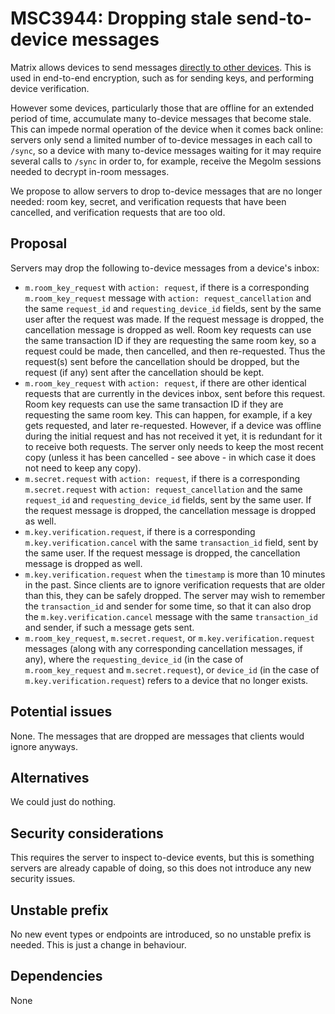 # MSC3944: Dropping stale send-to-device messages

Matrix allows devices to send messages [directly to other
devices](https://spec.matrix.org/unstable/client-server-api/#send-to-device-messaging).
This is used in end-to-end encryption, such as for sending keys, and performing
device verification.

However some devices, particularly those that are offline for an extended
period of time, accumulate many to-device messages that become stale.  This can
impede normal operation of the device when it comes back online: servers only
send a limited number of to-device messages in each call to `/sync`, so a
device with many to-device messages waiting for it may require several calls to
`/sync` in order to, for example, receive the Megolm sessions needed to decrypt
in-room messages.

We propose to allow servers to drop to-device messages that are no longer
needed: room key, secret, and verification requests that have been cancelled,
and verification requests that are too old.

## Proposal

Servers may drop the following to-device messages from a device's inbox:

- `m.room_key_request` with `action: request`, if there is a corresponding
  `m.room_key_request` message with `action: request_cancellation` and the same
  `request_id` and `requesting_device_id` fields, sent by the same user after
  the request was made.  If the request message is dropped, the cancellation
  message is dropped as well.  Room key requests can use the same transaction
  ID if they are requesting the same room key, so a request could be made, then
  cancelled, and then re-requested.  Thus the request(s) sent before the
  cancellation should be dropped, but the request (if any) sent after the
  cancellation should be kept.
- `m.room_key_request` with `action: request`, if there are other identical
  requests that are currently in the devices inbox, sent before this request.
  Room key requests can use the same transaction ID if they are requesting the
  same room key.  This can happen, for example, if a key gets requested, and
  later re-requested.  However, if a device was offline during the initial
  request and has not received it yet, it is redundant for it to receive both
  requests.  The server only needs to keep the most recent copy (unless it has
  been cancelled - see above - in which case it does not need to keep any
  copy).
- `m.secret.request` with `action: request`, if there is a corresponding
  `m.secret.request` with `action: request_cancellation` and the same
  `request_id` and `requesting_device_id` fields, sent by the same user.  If
  the request message is dropped, the cancellation message is dropped as well.
- `m.key.verification.request`, if there is a corresponding
  `m.key.verification.cancel` with the same `transaction_id` field, sent by the
  same user.  If the request message is dropped, the cancellation message is
  dropped as well.
- `m.key.verification.request` when the `timestamp` is more than 10 minutes in
  the past.  Since clients are to ignore verification requests that are older
  than this, they can be safely dropped.  The server may wish to remember the
  `transaction_id` and sender for some time, so that it can also drop the
  `m.key.verification.cancel` message with the same `transaction_id` and
  sender, if such a message gets sent.
- `m.room_key_request`, `m.secret.request`, or `m.key.verification.request`
  messages (along with any corresponding cancellation messages, if any), where
  the `requesting_device_id` (in the case of `m.room_key_request` and
  `m.secret.request`), or `device_id` (in the case of
  `m.key.verification.request`) refers to a device that no longer exists.

## Potential issues

None.  The messages that are dropped are messages that clients would ignore
anyways.

## Alternatives

We could just do nothing.

## Security considerations

This requires the server to inspect to-device events, but this is something
servers are already capable of doing, so this does not introduce any new
security issues.

## Unstable prefix

No new event types or endpoints are introduced, so no unstable prefix is
needed.  This is just a change in behaviour.

## Dependencies

None
